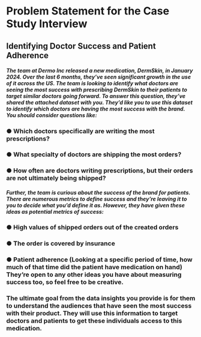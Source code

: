 # Problem Statement for the Case Study Interview
## Identifying Doctor Success and Patient Adherence
##### The team at Dermo Inc released a new medication, DermSkin, in January 2024. Over the last 6 months, they’ve seen significant growth in the use of it across the US. The team is looking to identify what doctors are seeing the most success with prescribing DermSkin to their patients to target similar doctors going forward. To answer this question, they’ve shared the attached dataset with you. They’d like you to use this dataset to identify which doctors are having the most success with the brand. You should consider questions like:
### ● Which doctors specifically are writing the most prescriptions?
### ● What specialty of doctors are shipping the most orders?
### ● How often are doctors writing prescriptions, but their orders are not ultimately being shipped?

##### Further, the team is curious about the success of the brand for patients. There are numerous metrics to define success and they’re leaving it to you to decide what you’d define it as. However, they have given these ideas as potential metrics of success:
### ● High values of shipped orders out of the created orders
### ● The order is covered by insurance
### ● Patient adherence (Looking at a specific period of time, how much of that time did the patient have medication on hand) They’re open to any other ideas you have about measuring success too, so feel free to be creative.

### The ultimate goal from the data insights you provide is for them to understand the audiences that have seen the most success with their product. They will use this information to target doctors and patients to get these individuals access to this medication.
